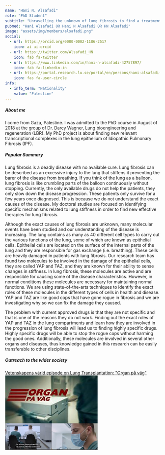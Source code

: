 ```yaml
---
name: "Hani N. Alsafadi"
role: "PhD Student"
subtitle: "Unravelling the unknown of lung fibrosis to find a treatment for the incurable disease"
pubmed: "Hani Alsafadi OR Hani N Alsafadi OR HN Alsafadi"
image: "assets/img/members/alsafadi.png"
social:
  - url: https://orcid.org/0000-0002-1186-2517
    icon: ai ai-orcid
  - url: https://twitter.com/Alsafadi_HN
    icon: fab fa-twitter
  - url: https://www.linkedin.com/in/hani-n-alsafadi-42757897/
    icon: fab fa-linkedin-in
  - url: https://portal.research.lu.se/portal/en/persons/hani-alsafadi(8efc5a62-2c68-410d-9566-cb96b1f8ee0b).html
    icon: fas fa-user-circle
info:
  - info_term: "Nationality"
    value: "Palestine"
---
```


##### About me
I come from Gaza, Palestine. I was admitted to the PhD course in August of 2018 at the group of Dr. Darcy Wagner, Lung bioengineering and regeneration (LBR). My PhD project is about finding new relevant transcriptional complexes in the lung epithelium of Idiopathic Pulmonary Fibrosis (IPF).

##### Popular Summary
Lung fibrosis is a deadly disease with no available cure. Lung fibrosis can be described as an excessive injury to the lung that stiffens it preventing the barer of the disease from breathing. If you think of the lung as a balloon, lung fibrosis is like crumbling parts of the balloon continuously without stopping. Currently, the only available drugs do not help the patients, they only slow down the disease progression. These patients only survive for a few years once diagnosed. This is because we do not understand the exact causes of the disease. My doctoral studies are focused on identifying specific mechanisms related to lung stiffness in order to find new effective therapies for lung fibrosis.

Although the exact causes of lung fibrosis are unknown, many molecular events have been studied and our understanding of the disease is increasing. The lung contains as many as 40 different cell types to carry out the various functions of the lung, some of which are known as epithelial cells. Epithelial cells are located on the surface of the internal parts of the lung and they are responsible for gas exchange (i.e. breathing). These cells are heavily damaged in patients with lung fibrosis.  Our research team has found two molecules to be involved in the damage of the epithelial cells, they are called YAP and TAZ, and they are known for their ability to sense changes in stiffness. In lung fibrosis, these molecules are active and are responsible for causing some of the disease characteristics. However, in normal conditions these molecules are necessary for maintaining normal functions. We are using state-of-the-arts techniques to identify the exact roles of these molecules in the different types of cells in health and disease. YAP and TAZ are like good cops that have gone rogue in fibrosis and we are investigating why so we can fix the damage they caused.

The problem with current approved drugs is that they are not specific and that is one of the reasons they do not work. Finding out the exact roles of YAP and TAZ in the lung compartments and learn how they are involved in the progression of lung fibrosis will lead us to finding highly specific drugs. Highly specific drugs will be able to stop the rogue cops without harming the good ones. Additionally, these molecules are involved in several other organs and diseases, thus knowledge gained in this research can be easily transferable to other disciplines.

##### Outreach to the wider society


[Vetenskapens värld episode on Lung Transplantation: "Organ på väg" ](https://www.vetenskaphalsa.se/lundaforskare-provar-metod-mot-organavstotning/)
<img src="assets/img/hani1.png" width="60%;"> 
